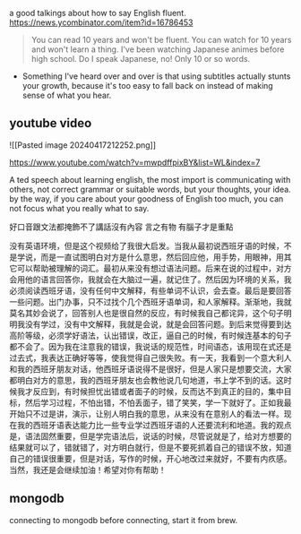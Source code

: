 
a good talkings about how to say English fluent.
https://news.ycombinator.com/item?id=16786453
> You can read 10 years and won't be fluent. You can watch for 10 years and won't learn a thing. I've been watching Japanese animes before high school. Do I speak Japanese, no! Only 10 or so words.

- Something I've heard over and over is that using subtitles actually stunts your growth, because it's too easy to fall back on instead of making sense of what you hear.


## youtube video

![[Pasted image 20240417212252.png]]

https://www.youtube.com/watch?v=mwpdffpixBY&list=WL&index=7

A ted speech about learning english, the most import is communicating with others, not correct grammar or suitable words, but your thoughts, your idea.
by the way, if you care about your goodness of English too much, you can not focus what you really what to say.

好口音跟文法都掩飾不了講話沒有內容 言之有物 有腦子才是重點

没有英语环境，但是这个视频给了我很大启发。当我从最初说西班牙语的时候，不是学说，而是一直试图明白对方是什么意思，然后回应他，用手势，用眼神，用其它可以帮助被理解的词汇。最初从来没有想过语法问题。后来在说的过程中，对方会用他的语言回答你，我就会在大脑过一遍，就记住了。然后因为环境的关系，我必须阅读西班牙语，没有任何中文解释，有些单词不认识，会去查。最后是要回答一些问题。出门办事，只不过找个几个西班牙语单词，和人家解释。渐渐地，我就莫名其妙会说了，回答别人也是很自然的反应，有时候我自己都诧异，这个句子明明我没有学过，没有中文解释，我就是会说，就是会回答问题。到后来觉得要到达高阶等级，必须学好语法，认出错误，改正，逼自己的时候，有时候连基本的句子都不会了。因为我在注意我的错误，我说话的规范性，时间语态，该用现在式还是过去式，我表达正确好等等，使我觉得自己很失败。有一天，我看到一个意大利人和我的西班牙朋友对话，他西班牙语说得不是很好，但是人家只是想要交流，大家都明白对方的意思，我的西班牙朋友也会教他说几句地道，书上学不到的话。这时候我才反应到，有时候担忧出错或者面子的时候，反而达不到真正的目的，集中目标，然后学习过程，不怕出错，不怕丢面子，错了笑笑，学一下就好了。正如我最开始只不过是讲，演示，让别人明白我的意思，从来没有在意别人的看法一样。现在我的西班牙语表达能力比一些专业学过西班牙语的人还要流利和地道。我的观点是，语法固然重要，但是学完语法后，说话的时候，尽管说就是了，给对方想要的结果就可以了，错就错了，对方明白就行，但是不要死抓着自己的错误不放，知道自己的错误很重要，但是对话，写作的时候，开心地改过来就好，不要有内疚感。当然，我还是会继续加油！希望对你有帮助！

## mongodb

connecting to mongodb
before connecting, start it from brew.